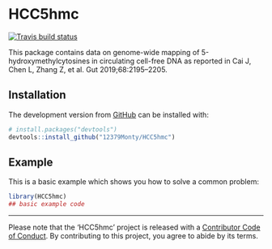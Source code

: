 
<!-- README.md is generated from README.Rmd. Please edit that file -->

# HCC5hmc

<!-- badges: start -->

[![Travis build
status](https://travis-ci.com/12379Monty/HCC5hmc.svg?branch=master)](https://travis-ci.com/12379Monty/HCC5hmc)
<!-- badges: end -->

This package contains data on genome-wide mapping of
5-hydroxymethylcytosines in circulating cell-free DNA as reported in Cai
J, Chen L, Zhang Z, et al. Gut 2019;68:2195–2205.

## Installation

The development version from [GitHub](https://github.com/) can be
installed with:

``` r
# install.packages("devtools")
devtools::install_github("12379Monty/HCC5hmc")
```

## Example

This is a basic example which shows you how to solve a common problem:

``` r
library(HCC5hmc)
## basic example code
```

-----

Please note that the ‘HCC5hmc’ project is released with a [Contributor
Code of Conduct](.github/CODE_OF_CONDUCT.md). By contributing to this
project, you agree to abide by its terms.

<!--

Rscript -e "rmarkdown::render('README.Rmd')"

-->
